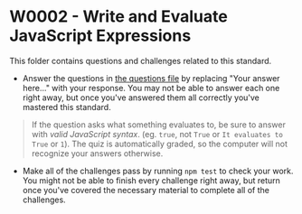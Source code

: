 # W0002 - Write and Evaluate JavaScript Expressions

This folder contains questions and challenges related to this standard.

- Answer the questions in [the questions file](questions.md) by replacing "Your answer here..." with your response. You may not be able to answer each one right away, but once you've answered them all correctly you've mastered this standard.

> If the question asks what something evaluates to, be sure to answer with *valid JavaScript syntax*. (eg. `true`, not `True` or `It evaluates to True` or `1`). The quiz is automatically graded, so the computer will not recognize your answers otherwise.

- Make all of the challenges pass by running `npm test` to check your work. You might not be able to finish every challenge right away, but return once you've covered the necessary material to complete all of the challenges.
